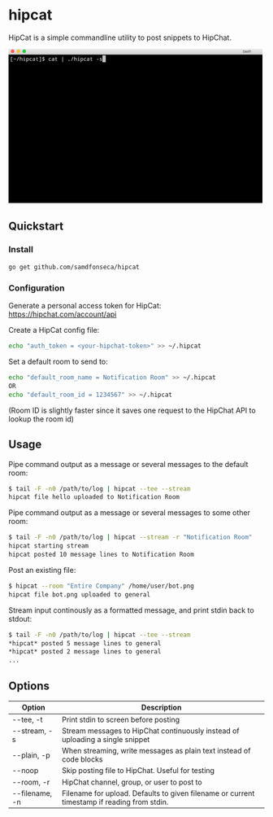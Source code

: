 # hipcat
HipCat is a simple commandline utility to post snippets to HipChat.


  <img width="500px" src="https://raw.githubusercontent.com/samdfonseca/hipcat/master/demo.gif" alt="hipcat"/>


## Quickstart

### Install

```bash
go get github.com/samdfonseca/hipcat
```

### Configuration

Generate a personal access token for HipCat: https://hipchat.com/account/api

Create a HipCat config file:
```bash
echo "auth_token = <your-hipchat-token>" >> ~/.hipcat
```

Set a default room to send to:
```bash
echo "default_room_name = Notification Room" >> ~/.hipcat
OR
echo "default_room_id = 1234567" >> ~/.hipcat
```
(Room ID is slightly faster since it saves one request to the HipChat API to lookup the room id)

## Usage
Pipe command output as a message or several messages to the default room:
```bash
$ tail -F -n0 /path/to/log | hipcat --tee --stream
hipcat file hello uploaded to Notification Room
```

Pipe command output as a message or several messages to some other room:
```bash
$ tail -F -n0 /path/to/log | hipcat --stream -r "Notification Room"
hipcat starting stream
hipcat posted 10 message lines to Notification Room
```

Post an existing file:
```bash
$ hipcat --room "Entire Company" /home/user/bot.png
hipcat file bot.png uploaded to general
```

Stream input continously as a formatted message, and print stdin back to stdout:
```bash
$ tail -F -n0 /path/to/log | hipcat --tee --stream
*hipcat* posted 5 message lines to general
*hipcat* posted 2 message lines to general
...
```

## Options

Option | Description
--- | ---
--tee, -t | Print stdin to screen before posting
--stream, -s | Stream messages to HipChat continuously instead of uploading a single snippet
--plain, -p | When streaming, write messages as plain text instead of code blocks
--noop | Skip posting file to HipChat. Useful for testing
--room, -r | HipChat channel, group, or user to post to
--filename, -n | Filename for upload. Defaults to given filename or current timestamp if reading from stdin.
